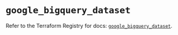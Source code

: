 # `google_bigquery_dataset`

Refer to the Terraform Registry for docs: [`google_bigquery_dataset`](https://registry.terraform.io/providers/hashicorp/google-beta/6.46.0/docs/resources/google_bigquery_dataset).

